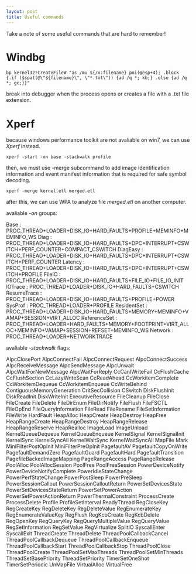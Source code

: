 ```yaml
---
layout: post
title: Useful commands
---
```


Take a note of some useful commands that are hard to remember!

# Windbg

```
bp kernel32!CreateFileW "as /mu ${/v:filename} poi(@esp+4); .block {.if ($spat(@\"${filename}\", \"*.txt\")) {ad /q *; kb;} .else {ad /q *; gc;}}"
```

break into debugger when the process opens or creates a file with a *.txt* file extension.

# Xperf

because windows performance toolkit are not avaliable on win7, we can use *Xperf* instead.
```
xperf -start -on base -stackwalk profile
```
then, we must use -merge subcommand to add image identification information and event manifest information that is required for safe symbol decoding.
```
xperf -merge kernel.etl merged.etl
```
after this, we can use WPA to analyze file *merged.etl* on another computer.

avaliable *-on* groups:

Base           : PROC_THREAD+LOADER+DISK_IO+HARD_FAULTS+PROFILE+MEMINFO+MEMINFO_WS
Diag           : PROC_THREAD+LOADER+DISK_IO+HARD_FAULTS+DPC+INTERRUPT+CSWITCH+PERF_COUNTER+COMPACT_CSWITCH
DiagEasy       : PROC_THREAD+LOADER+DISK_IO+HARD_FAULTS+DPC+INTERRUPT+CSWITCH+PERF_COUNTER
Latency        : PROC_THREAD+LOADER+DISK_IO+HARD_FAULTS+DPC+INTERRUPT+CSWITCH+PROFILE
FileIO         : PROC_THREAD+LOADER+DISK_IO+HARD_FAULTS+FILE_IO+FILE_IO_INIT
IOTrace        : PROC_THREAD+LOADER+DISK_IO+HARD_FAULTS+CSWITCH
ResumeTrace    : PROC_THREAD+LOADER+DISK_IO+HARD_FAULTS+PROFILE+POWER
SysProf        : PROC_THREAD+LOADER+PROFILE
ResidentSet    : PROC_THREAD+LOADER+DISK_IO+HARD_FAULTS+MEMORY+MEMINFO+VAMAP+SESSION+VIRT_ALLOC
ReferenceSet   : PROC_THREAD+LOADER+HARD_FAULTS+MEMORY+FOOTPRINT+VIRT_ALLOC+MEMINFO+VAMAP+SESSION+REFSET+MEMINFO_WS
Network        : PROC_THREAD+LOADER+NETWORKTRACE

avaliable *-stackwalk* flags:

AlpcClosePort
AlpcConnectFail
AlpcConnectRequest
AlpcConnectSuccess
AlpcReceiveMessage
AlpcSendMessage
AlpcUnwait
AlpcWaitForNewMessage
AlpcWaitForReply
CcCanIWriteFail
CcFlushCache
CcFlushSection
CcLazyWriteScan
CcReadAhead
CcWorkitemComplete
CcWorkitemDequeue
CcWorkitemEnqueue
CcWriteBehind
ContiguousMemoryGeneration
CritSecCollision
CSwitch
DiskFlushInit
DiskReadInit
DiskWriteInit
ExecutiveResource
FileCleanup
FileClose
FileCreate
FileDelete
FileDirEnum
FileDirNotify
FileFlush
FileFSCTL
FileOpEnd
FileQueryInformation
FileRead
FileRename
FileSetInformation
FileWrite
HardFault
HeapAlloc
HeapCreate
HeapDestroy
HeapFree
HeapRangeCreate
HeapRangeDestroy
HeapRangeRelease
HeapRangeReserve
HeapRealloc
ImageLoad
ImageUnload
KernelQueueDequeue
KernelQueueEnqueue
KernelSignal
KernelSignalInit
KernelSync
KernelSyncAll
KernelWaitSync
KernelWaitSyncAll
MapFile
Mark
MiniFilterPostOpInit
MiniFilterPreOpInit
PagefaultAV
PagefaultCopyOnWrite
PagefaultDemandZero
PagefaultGuard
PagefaultHard
PagefaultTransition
PagefileBackedImageMapping
PageRangeAccess
PageRangeRelease
PoolAlloc
PoolAllocSession
PoolFree
PoolFreeSession
PowerDeviceNotify
PowerDeviceNotifyComplete
PowerIdleStateChange
PowerPerfStateChange
PowerPostSleep
PowerPreSleep
PowerSessionCallout
PowerSessionCalloutReturn
PowerSetDevicesState
PowerSetDevicesStateReturn
PowerSetPowerAction
PowerSetPowerActionReturn
PowerThermalConstraint
ProcessCreate
ProcessDelete
Profile
ProfileSetInterval
ReadyThread
RegCloseKey
RegCreateKey
RegDeleteKey
RegDeleteValue
RegEnumerateKey
RegEnumerateValueKey
RegFlush
RegKcbCreate
RegKcbDelete
RegOpenKey
RegQueryKey
RegQueryMultipleValue
RegQueryValue
RegSetInformation
RegSetValue
RegVirtualize
SplitIO
SyscallEnter
SyscallExit
ThreadCreate
ThreadDelete
ThreadPoolCallbackCancel
ThreadPoolCallbackDequeue
ThreadPoolCallbackEnqueue
ThreadPoolCallbackStart
ThreadPoolCallbackStop
ThreadPoolClose
ThreadPoolCreate
ThreadPoolSetMaxThreads
ThreadPoolSetMinThreads
ThreadSetBasePriority
ThreadSetPriority
TimerSetOneShot
TimerSetPeriodic
UnMapFile
VirtualAlloc
VirtualFree
